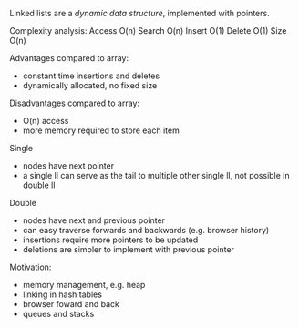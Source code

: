 Linked lists are a _dynamic data structure_, implemented with pointers.

Complexity analysis:
Access O(n)
Search O(n)
Insert O(1)
Delete O(1)
Size O(n)

Advantages compared to array:
* constant time insertions and deletes
* dynamically allocated, no fixed size

Disadvantages compared to array:
* O(n) access
* more memory required to store each item

Single
* nodes have next pointer
* a single ll can serve as the tail to multiple other single ll, not
  possible in double ll

Double
* nodes have next and previous pointer
* can easy traverse forwards and backwards (e.g. browser history)
* insertions require more pointers to be updated
* deletions are simpler to implement with previous pointer

Motivation:
* memory management, e.g. heap
* linking in hash tables
* browser foward and back
* queues and stacks
